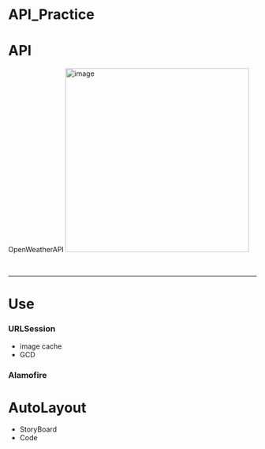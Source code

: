 # API_Practice




# API 
OpenWeatherAPI
<img width="372" alt="image" src="https://user-images.githubusercontent.com/51688166/187141897-99f0b5e7-8db8-472c-9ab7-260e5457802e.png">


</br>

----



# Use

### URLSession 
- image cache 
- GCD 

### Alamofire 

# AutoLayout 

- StoryBoard 
- Code 
